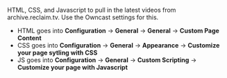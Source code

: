 HTML, CSS, and Javascript to pull in the latest videos from archive.reclaim.tv. Use the Owncast settings for this.

- HTML goes into **Configuration** -> **General** -> **General** -> **Custom Page Content**
- CSS goes into **Configuration** -> **General** -> **Appearance** -> **Customize your page sytling with CSS**
- JS goes into **Configuration** -> **General** -> **Custom Scripting** -> **Customize your page with Javascript**
